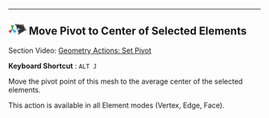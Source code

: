 <div></div>

---

## ![Set Pivot Icon](../images/icons/Pivot_CenterOnElements.png "Set Pivot Icon") Move Pivot to Center of Selected Elements

<div class="video-link-missing">
Section Video: <a href="@todo">Geometry Actions: Set Pivot</a>
</div>

**Keyboard Shortcut** : `ALT J`

Move the pivot point of this mesh to the average center of the selected elements.

This action is available in all Element modes (Vertex, Edge, Face).

